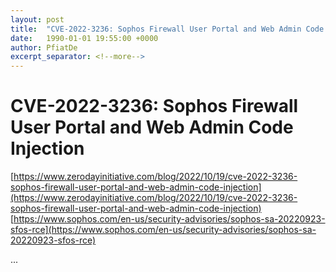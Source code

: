 ```yaml
---
layout: post
title:  "CVE-2022-3236: Sophos Firewall User Portal and Web Admin Code Injection"
date:   1990-01-01 19:55:00 +0000
author: PfiatDe
excerpt_separator: <!--more-->
---
```


# CVE-2022-3236: Sophos Firewall User Portal and Web Admin Code Injection
[https://www.zerodayinitiative.com/blog/2022/10/19/cve-2022-3236-sophos-firewall-user-portal-and-web-admin-code-injection](https://www.zerodayinitiative.com/blog/2022/10/19/cve-2022-3236-sophos-firewall-user-portal-and-web-admin-code-injection)
[https://www.sophos.com/en-us/security-advisories/sophos-sa-20220923-sfos-rce](https://www.sophos.com/en-us/security-advisories/sophos-sa-20220923-sfos-rce)

...
<!--more-->
